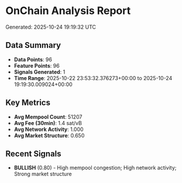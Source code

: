 # OnChain Analysis Report
Generated: 2025-10-24 19:19:32 UTC

## Data Summary
- **Data Points**: 96
- **Feature Points**: 96
- **Signals Generated**: 1
- **Time Range**: 2025-10-22 23:53:32.376273+00:00 to 2025-10-24 19:19:30.009024+00:00

## Key Metrics
- **Avg Mempool Count**: 51207
- **Avg Fee (30min)**: 1.4 sat/vB
- **Avg Network Activity**: 1.000
- **Avg Market Structure**: 0.650

## Recent Signals
- **BULLISH** (0.80) - High mempool congestion; High network activity; Strong market structure
